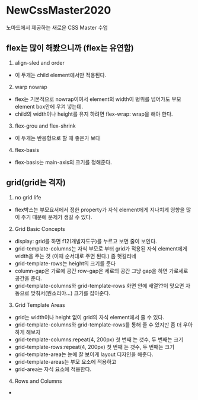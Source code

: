 # NewCssMaster2020

노마드에서 제공하는 새로운 CSS Master 수업

## flex는 많이 해봤으니까 (flex는 유연함)

1. align-sled and order

- 이 두개는 child element에서만 적용된다.

2. warp nowrap

- flex는 기본적으로 nowrap이여서 element의 width이 벙위를 넘어가도 부모 element box안에 우겨 넣는데.
- child의 width이나 height를 유지 하려면 flex-wrap: wrap을 해야 한다.

3. flex-grou and flex-shrink

- 이 두개는 반응형으로 할 때 좋은가 보다

4. flex-basis

- flex-basis는 main-axis의 크기를 정해준다.

## grid(grid는 격자)

1. no grid life

- flex박스는 부모요서에서 정한 property가 자식 element에게 지나치게 영향을 많이 주기 때문에 문제가 생길 수 있다.

2. Grid Basic Concepts

- display: grid를 하면 f12(개발자도구)를 누르고 보면 줄이 보인다.
- grid-template-columns는 자식 부모로 부터 grid가 적용된 자식 element에게 width을 주는 것 (이때 순서대로 주면 된다.) 좀 헛길리네
- grid-template-rows는 height의 크기를 준다
- column-gap은 가로에 공간 row-gap은 세로의 공간 그냥 gap을 하면 가로세로 공간을 준다.
- grid-template-columns와 grid-template-rows 화면 안에 배열??이 맞으면 자동으로 맞춰서(뭔소리야...) 크기를 잡아준다.

3. Grid Template Areas

- grid는 width이나 height 없이 grid의 자식 element에서 줄 수 있다.
- grid-template-columns와 grid-template-rows를 통해 줄 수 있지만 좀 더 우아하게 해보자
- grid-template-columns:repeat(4, 200px) 첫 번째 는 갯수, 두 번째는 크기
- grid-template-rows:repeat(4, 200px) 첫 번째 는 갯수, 두 번째는 크기
- grid-template-area는 눈에 잘 보이게 layout 디자인을 해준다.
- grid-template-areas는 부모 요소에 적용하고
- grid-area는 자식 요소에 적용한다.

4. Rows and Columns

-
